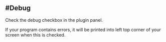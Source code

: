 #Debug
---
Check the debug checkbox in the plugin panel. 

If your program contains errors, it will be printed into left top corner of your screen when this is checked. 

<br>
